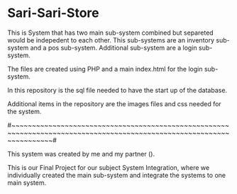 # Sari-Sari-Store

This is System that has two main sub-system combined but separeted would be indepedent to each other.
This sub-systems are an inventory sub-system and a pos sub-system.
Additional sub-system are a login sub-system.

The files are created using PHP and a main index.html for the login sub-system.

In this repository is the sql file needed to have the start up of the database.

Additional items in the repository are the images files and css needed for the system.


#~~~~~~~~~~~~~~~~~~~~~~~~~~~~~~~~~~~~~~~~~~~~~~~~~~~~~~~~~~~~~~~~~~~~~~~~~~~~~~~~~~~~~~~~~~~~~~~~~~~~~~~~~~~~~~~~~~~~~~#


This system was created by me and my partner ().

This is our Final Project for our subject System Integration, where we individually created the main sub-system and integrate the systems to one main system.
